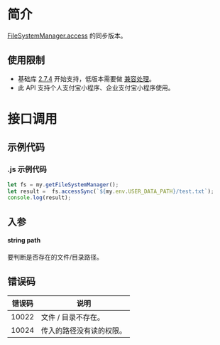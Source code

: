 
# 简介
[FileSystemManager.access](https://opendocs.alipay.com/mini/api/0226oe) 的同步版本。

## 使用限制

- 基础库 [2.7.4](https://opendocs.alipay.com/mini/framework/lib-upgrade-v2) 开始支持，低版本需要做 [兼容处理](https://opendocs.alipay.com/mini/framework/compatibility)。
- 此 API 支持个人支付宝小程序、企业支付宝小程序使用。

# 接口调用

## 示例代码

### .js 示例代码
```javascript
let fs = my.getFileSystemManager();
let result =  fs.accessSync(`${my.env.USER_DATA_PATH}/test.txt`);
console.log(result);
```

## 入参

#### string path
要判断是否存在的文件/目录路径。

## 错误码
| **错误码** | **说明** |
| --- | --- |
| 10022 | 文件 / 目录不存在。 |
| 10024 | 传入的路径没有读的权限。 |

